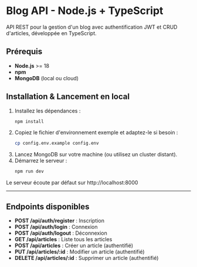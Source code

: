 # Blog API - Node.js + TypeScript

API REST pour la gestion d'un blog avec authentification JWT et CRUD d'articles, développée en TypeScript.

## Prérequis

- **Node.js** >= 18
- **npm**
- **MongoDB** (local ou cloud)

## Installation & Lancement en local

1. Installez les dépendances :
   ```bash
   npm install
   ```
2. Copiez le fichier d'environnement exemple et adaptez-le si besoin :
   ```bash
   cp config.env.example config.env
   ```
3. Lancez MongoDB sur votre machine (ou utilisez un cluster distant).
4. Démarrez le serveur :
   ```bash
   npm run dev
   ```

Le serveur écoute par défaut sur http://localhost:8000

---

## Endpoints disponibles

- **POST /api/auth/register** : Inscription
- **POST /api/auth/login** : Connexion
- **POST /api/auth/logout** : Déconnexion
- **GET /api/articles** : Liste tous les articles
- **POST /api/articles** : Créer un article (authentifié)
- **PUT /api/articles/:id** : Modifier un article (authentifié)
- **DELETE /api/articles/:id** : Supprimer un article (authentifié)
